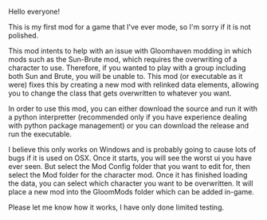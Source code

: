 Hello everyone!

This is my first mod for a game that I've ever mode, so I'm sorry if it is not polished.  

This mod intents to help with an issue with Gloomhaven modding in which mods such as the Sun-Brute mod, which requires the overwriting of a character to use.  Therefore, if you wanted to play with a group including both Sun and Brute, you will be unable to.  This mod (or executable as it were) fixes this by creating a new mod with relinked data elements, allowing you to change the class that gets overwritten to whatever you want.  

In order to use this mod, you can either download the source and run it with a python interpretter (recommended only if you have experience dealing with python package management) or you can download the release and run the executable.

I believe this only works on Windows and is probably going to cause lots of bugs if it is used on OSX.  Once it starts, you will see the worst ui you have ever seen.  But select the Mod Config folder that you want to edit for, then select the Mod folder for the character mod.  Once it has finished loading the data, you can select which character you want to be overwritten.  It will place a new mod into the GloomMods folder which can be added in-game.

Please let me know how it works, I have only done limited testing. 
